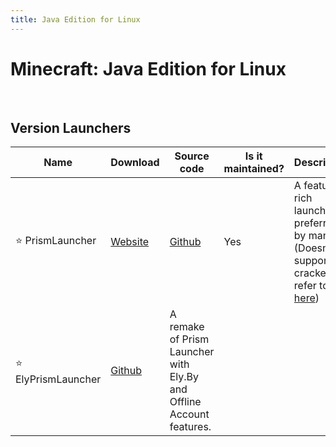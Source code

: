 ```yaml
---
title: Java Edition for Linux
---
```


# Minecraft: Java Edition for Linux

<br>

## Version Launchers

| Name | Download | Source code | Is it maintained? | Description
| ------ | ------ | ------ | ------ | ------
| ⭐ PrismLauncher | [Website](https://prismlauncher.org/) | [Github](https://github.com/PrismLauncher/PrismLauncher) | Yes | A feature-rich launcher, preferred by many (Doesnt support cracked, refer to [here](https://mcdoc.site/java/windows#prism-launcher-tools))
| ⭐ ElyPrismLauncher | [Github](https://github.com/Octol1ttle/ElyPrismLauncher) | A remake of Prism Launcher with Ely.By and Offline Account features.
